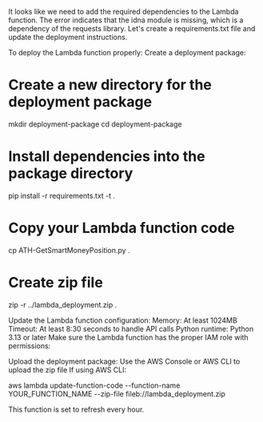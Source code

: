 It looks like we need to add the required dependencies to the Lambda function. The error indicates that the idna module is missing, which is a dependency of the requests library. Let's create a requirements.txt file and update the deployment instructions.

To deploy the Lambda function properly:
Create a deployment package:
# Create a new directory for the deployment package
mkdir deployment-package
cd deployment-package

# Install dependencies into the package directory
pip install -r requirements.txt -t .

# Copy your Lambda function code
cp ATH-GetSmartMoneyPosition.py .

# Create zip file
zip -r ../lambda_deployment.zip .

Update the Lambda function configuration:
Memory: At least 1024MB
Timeout: At least 8:30 seconds to handle API calls
Python runtime: Python 3.13 or later
Make sure the Lambda function has the proper IAM role with permissions:

Upload the deployment package:
Use the AWS Console or AWS CLI to upload the zip file
If using AWS CLI:

aws lambda update-function-code --function-name YOUR_FUNCTION_NAME --zip-file fileb://lambda_deployment.zip

This function is set to refresh every hour.
